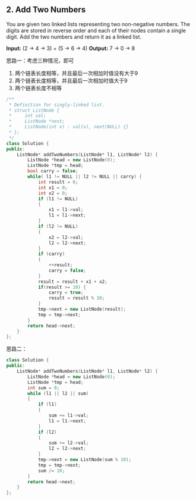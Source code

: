 ## 2. Add Two Numbers

You are given two linked lists representing two non-negative numbers. The digits are stored in reverse order and each of their nodes contain a single digit. Add the two numbers and return it as a linked list.

**Input:** (2 -> 4 -> 3) + (5 -> 6 -> 4)
**Output:** 7 -> 0 -> 8

思路一：考虑三种情况，即可

1. 两个链表长度相等，并且最后一次相加时值没有大于9
2. 两个链表长度相等，并且最后一次相加时值大于9
3. 两个链表长度不相等

```c++
/**
 * Definition for singly-linked list.
 * struct ListNode {
 *     int val;
 *     ListNode *next;
 *     ListNode(int x) : val(x), next(NULL) {}
 * };
 */
class Solution {
public:
	ListNode* addTwoNumbers(ListNode* l1, ListNode* l2) {
		ListNode *head = new ListNode(0);
		ListNode *tmp = head;
		bool carry = false;
		while( l1 != NULL || l2 != NULL || carry) {
			int result = 0;
			int x1 = 0;
			int x2 = 0;
			if (l1 != NULL)
			{
				x1 = l1->val;
				l1 = l1->next;
			}
			if (l2 != NULL)
			{
				x2 = l2->val;
				l2 = l2->next;
			}
			if (carry)
			{
				++result;
				carry = false;
			}
			result = result + x1 + x2;
			if(result >= 10) {
				carry = true;
				result = result % 10;
			}
			tmp->next = new ListNode(result);
			tmp = tmp->next;
		}
		return head->next;
	}
};
```
思路二：

```c++
class Solution {
public:
	ListNode* addTwoNumbers(ListNode* l1, ListNode* l2) {
		ListNode *head = new ListNode(0);
		ListNode *tmp = head;
		int sum = 0;
		while (l1 || l2 || sum)
		{
			if (l1)
			{
				sum += l1->val;
				l1 = l1->next;
			}
			if (l2)
			{
				sum += l2->val;
				l2 = l2->next;
			}
			tmp->next = new ListNode(sum % 10);
			tmp = tmp->next;
			sum /= 10;
		}
		return head->next;
	}
};
```


